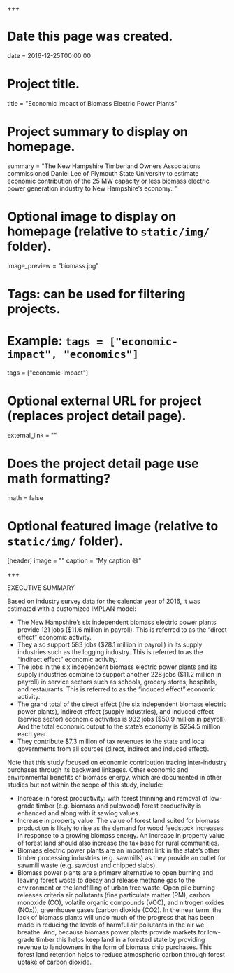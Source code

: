 +++
# Date this page was created.
date = 2016-12-25T00:00:00

# Project title.
title = "Economic Impact of Biomass Electric Power Plants"

# Project summary to display on homepage.
summary = "The New Hampshire Timberland Owners Associations commissioned Daniel Lee of Plymouth State University to estimate economic contribution of the 25 MW capacity or less biomass electric power generation industry to New Hampshire’s economy. "

# Optional image to display on homepage (relative to `static/img/` folder).
image_preview = "biomass.jpg"

# Tags: can be used for filtering projects.
# Example: `tags = ["economic-impact", "economics"]`
tags = ["economic-impact"]

# Optional external URL for project (replaces project detail page).
external_link = ""

# Does the project detail page use math formatting?
math = false

# Optional featured image (relative to `static/img/` folder).
[header]
image = ""
caption = "My caption :smile:"

+++

EXECUTIVE SUMMARY

Based on industry survey data for the calendar year of 2016, it was estimated with a customized IMPLAN model: 

*	The New Hampshire’s six independent biomass electric power plants provide 121 jobs ($11.6 million in payroll). This is referred to as the “direct effect” economic activity.
*	They also support 583 jobs ($28.1 million in payroll) in its supply industries such as the logging industry. This is referred to as the “indirect effect” economic activity.
*	The jobs in the six independent biomass electric power plants and its supply industries combine to support another 228 jobs ($11.2 million in payroll) in service sectors such as schools, grocery stores, hospitals, and restaurants. This is referred to as the “induced effect” economic activity.
*	The grand total of the direct effect (the six independent biomass electric power plants), indirect effect (supply industries), and induced effect (service sector) economic activities is 932 jobs ($50.9 million in payroll). And the total economic output to the state’s economy is $254.5 million each year.
*	They contribute $7.3 million of tax revenues to the state and local governments from all sources (direct, indirect and induced effect).

Note that this study focused on economic contribution tracing inter-industry purchases through its backward linkages. Other economic and environmental benefits of biomass energy, which are documented in other studies but not within the scope of this study, include:

*	Increase in forest productivity: with forest thinning and removal of low-grade timber (e.g. biomass and pulpwood) forest productivity is enhanced and along with it sawlog values. 
*	Increase in property value: The value of forest land suited for biomass production is likely to rise as the demand for wood feedstock increases in response to a growing biomass energy. An increase in property value of forest land should also increase the tax base for rural communities.
*	Biomass electric power plants are an important link in the state’s other timber processing industries (e.g. sawmills) as they provide an outlet for sawmill waste (e.g. sawdust and chipped slabs).   
*	Biomass power plants are a primary alternative to open burning and leaving forest waste to decay and release methane gas to the environment or the landfilling of urban tree waste.  Open pile burning releases criteria air pollutants (fine particulate matter (PM), carbon monoxide (CO), volatile organic compounds (VOC), and nitrogen oxides (NOx)), greenhouse gases (carbon dioxide (CO2). In the near term, the lack of biomass plants will undo much of the progress that has been made in reducing the levels of harmful air pollutants in the air we breathe. And, because biomass power plants provide markets for low-grade timber this helps keep land in a forested state by providing revenue to landowners in the form of biomass chip purchases. This forest land retention helps to reduce atmospheric carbon through forest uptake of carbon dioxide. 
